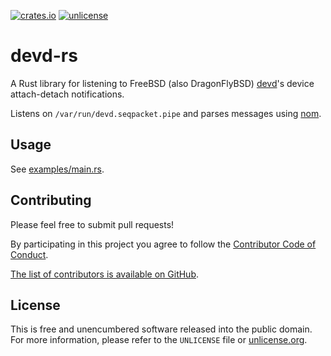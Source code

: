 [![crates.io](https://img.shields.io/crates/v/systemstat.svg)](https://crates.io/crates/systemstat)
[![unlicense](https://img.shields.io/badge/un-license-green.svg?style=flat)](http://unlicense.org)

# devd-rs

A Rust library for listening to FreeBSD (also DragonFlyBSD) [devd](https://www.freebsd.org/cgi/man.cgi?devd)'s device attach-detach notifications.

Listens on `/var/run/devd.seqpacket.pipe` and parses messages using [nom](https://github.com/Geal/nom).

## Usage

See [examples/main.rs](https://github.com/myfreeweb/devd-rs/blob/master/examples/main.rs).

## Contributing

Please feel free to submit pull requests!

By participating in this project you agree to follow the [Contributor Code of Conduct](http://contributor-covenant.org/version/1/4/).

[The list of contributors is available on GitHub](https://github.com/myfreeweb/devd-rs/graphs/contributors).

## License

This is free and unencumbered software released into the public domain.  
For more information, please refer to the `UNLICENSE` file or [unlicense.org](http://unlicense.org).
